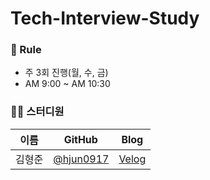 # Tech-Interview-Study

### 🌳 Rule
- 주 3회 진행(월, 수, 금)
- AM 9:00 ~ AM 10:30

### 👨‍💻  스터디원

| 이름 | GitHub | Blog |
| - | - | - |
| 김형준 | [@hjun0917](https://github.com/hjun0917) | [Velog](https://velog.io/@hjun0917) |
